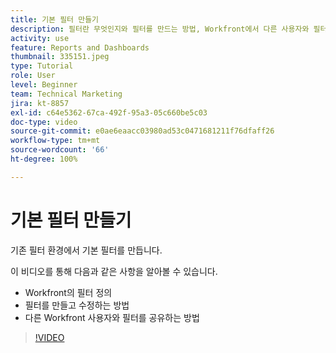 ```yaml
---
title: 기본 필터 만들기
description: 필터란 무엇인지와 필터를 만드는 방법, Workfront에서 다른 사용자와 필터를 공유하는 방법을 알아봅니다.
activity: use
feature: Reports and Dashboards
thumbnail: 335151.jpeg
type: Tutorial
role: User
level: Beginner
team: Technical Marketing
jira: kt-8857
exl-id: c64e5362-67ca-492f-95a3-05c660be5c03
doc-type: video
source-git-commit: e0ae6eaacc03980ad53c0471681211f76dfaff26
workflow-type: tm+mt
source-wordcount: '66'
ht-degree: 100%

---
```


# 기본 필터 만들기

기존 필터 환경에서 기본 필터를 만듭니다.

이 비디오를 통해 다음과 같은 사항을 알아볼 수 있습니다.

* Workfront의 필터 정의
* 필터를 만들고 수정하는 방법
* 다른 Workfront 사용자와 필터를 공유하는 방법

>[!VIDEO](https://video.tv.adobe.com/v/335151/?quality=12&learn=on&enablevpops)
